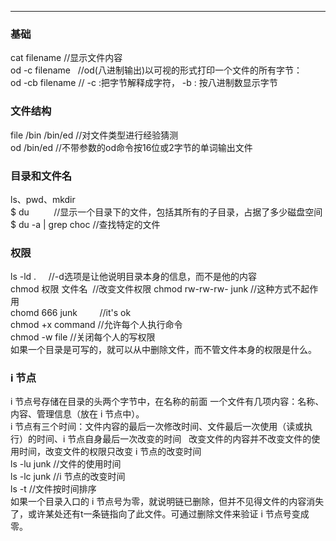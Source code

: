 ----------------------
### 基础
cat filename  //显示文件内容  
od -c filename   //od(八进制输出)以可视的形式打印一个文件的所有字节：  
od -cb filename   // -c :把字节解释成字符， -b : 按八进制数显示字节  
### 文件结构
file /bin /bin/ed    //对文件类型进行经验猜测  
od /bin/ed           //不带参数的od命令按16位或2字节的单词输出文件  
### 目录和文件名
ls、pwd、mkdir  
$ du          //显示一个目录下的文件，包括其所有的子目录，占据了多少磁盘空间
$ du -a | grep choc     //查找特定的文件  
### 权限
ls -ld .      //-d选项是让他说明目录本身的信息，而不是他的内容  
chmod 权限 文件名  //改变文件权限
chmod rw-rw-rw- junk   //这种方式不起作用  
chomd 666 junk         //it's ok  
chmod +x command       //允许每个人执行命令  
chmod -w file          //关闭每个人的写权限  
如果一个目录是可写的，就可以从中删除文件，而不管文件本身的权限是什么。  
### i 节点
i 节点号存储在目录的头两个字节中，在名称的前面
一个文件有几项内容：名称、内容、管理信息（放在 i 节点中）。  
i 节点有三个时间：文件内容的最后一次修改时间、文件最后一次使用（读或执行）的时间、i 节点自身最后一次改变的时间   
改变文件的内容并不改变文件的使用时间，改变文件的权限只改变 i 节点的改变时间  
ls -lu junk    //文件的使用时间  
ls -lc junk    //i 节点的改变时间  
ls -t          //文件按时间排序  
如果一个目录入口的 i 节点号为零，就说明链已删除，但并不见得文件的内容消失了，或许某处还有t一条链指向了此文件。可通过删除文件来验证 i 节点号变成零。  

